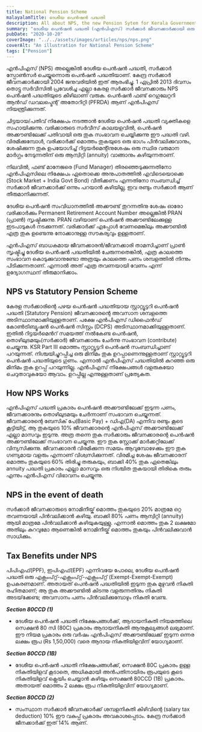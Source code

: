 ```yaml
---
title: National Pension Scheme
malayalamTitle: ദേശീയ പെൻഷൻ പദ്ധതി
description: All about NPS, the new Pension Sytem for Kerala Government Service Members.
summary: "ദേശീയ പെൻഷൻ പദ്ധതി (എൻ‌പി‌എസ്) സർക്കാർ ജീവനക്കാർക്കായി ഒരു ഫലപ്രദമായ വിരമിക്കൽ ആസൂത്രണ ഉപകരണമാണ്. എൻ‌പി‌എസ് പരമ്പരാഗത പെൻഷൻ പദ്ധതികളിൽ നിന്ന് വ്യത്യസ്തമാണ്, ഇത് നിങ്ങളുടെ നിക്ഷേപത്തെ ആശ്രയിച്ചുള്ള ഒരു പെൻഷൻ നൽകുന്നു. ഈ പദ്ധതിയേക്കുറിച്ചു കൂടുതൽ മനസിലാക്കാൻ ഈ ലേഖനം സഹായിക്കും."
pubDate: "2020-10-20"
coverImage: "../../assets/images/articles/nps/nps.png"
coverAlt: "An illustration for National Pension Scheme"
tags: ["Pension"]
---
```


എൻ‌പി‌എസ് (NPS) അല്ലെങ്കിൽ ദേശീയ പെൻഷൻ പദ്ധതി, സർക്കാർ സ്പോൺസർ ചെയ്യുന്നൊരു പെൻഷൻ പദ്ധതിയാണ്. കേന്ദ്ര സർക്കാർ ജീവനക്കാർക്കായി 2004 ജനുവരിയിൽ ഇത് ആരംഭിച്ചു. 1 ഏപ്രിൽ 2013 ദിവസം തൊട്ടു സർവീസിൽ പ്രവേശിച്ച എല്ലാ കേരള സർക്കാർ ജീവനക്കാരും NPS പെൻഷൻ പദ്ധതിയുടെ കീഴിലാണ് വരുക. പെൻഷൻ ഫണ്ട് റെഗുലേറ്ററി ആൻഡ് ഡവലപ്മെന്റ് അതോറിറ്റി (PFRDA) ആണ് എൻ‌പി‌എസ് നിയന്ത്രിക്കുന്നത്.

ചിട്ടയായ/പതിവ് നിക്ഷേപം നടത്താൻ ദേശീയ പെൻഷൻ പദ്ധതി വ്യക്തികളെ സഹായിക്കുന്നു. വരിക്കാരുടെ സർവീസ് കാലയളവിൽ, പെൻഷൻ അക്കൗണ്ടിലേക്ക് പതിവായി ഒരു തുക സംഭാവന ചെയ്യിക്കുന്നു ഈ പദ്ധതി വഴി. വിരമിക്കുമ്പോൾ, വരിക്കാർക്ക് മൊത്തം തുകയുടെ ഒരു ഭാഗം പിൻവലിക്കുവാനും, ശേഷിക്കുന്ന തുക ഉപയോഗിച്ച് റിട്ടയർമെന്റിനുശേഷം ഒരു സ്ഥിര വരുമാന മാർഗ്ഗം നേടുന്നതിന് ഒരു ആന്വിറ്റി (annuity) വാങ്ങാനും കഴിയുന്നതാണ്.

നിലവിൽ, ഫണ്ട് മാനേജരെ (Fund Manager) തിരഞ്ഞെടുക്കുന്നതിനോ എൻ‌പി‌എസിലെ നിക്ഷേപം ഏതൊക്കെ അനുപാതത്തിൽ എവിടെയൊക്കെ (Stock Market + India Govt Bond) വീതിക്കണം എന്നതിനോ സംബന്ധിച്ച് സർക്കാർ ജീവനക്കാർക്ക് ഒന്നും പറയാൻ കഴിയില്ല, ഇവ രണ്ടും സർക്കാർ ആണ് തീരുമാനിക്കുന്നത്.

ദേശീയ പെൻഷൻ സംവിധാനത്തിൽ അക്കൗണ്ട് തുറന്നതിനു ശേഷം ഓരോ വരിക്കാർക്കും Permanent Retirement Account Number അല്ലെങ്കിൽ PRAN (പ്രാൺ) സൃഷ്ടിക്കുന്നു. PRAN വഴിയാണ് പെൻഷൻ അക്കൗണ്ടിലേക്കുള്ള ഇടപാടുകൾ നടക്കുന്നത്. വരിക്കാർക്ക് എപ്പോൾ വേണമെങ്കിലും അക്കൗണ്ടിൽ എത്ര തുക ഉണ്ടെന്നു നോക്കാനുള്ള സൗകര്യവും ഉള്ളതാണ്.

എൻപിഎസ് ബാധകമായ ജീവനക്കാരൻ/ജീവനക്കാരി താമസിച്ചാണ് പ്രാൺ സൃഷ്ടിച്ചു ദേശീയ പെൻഷൻ പദ്ധതിയിൽ ചേരുന്നതെങ്കിൽ, എത്ര കാലത്തെ സംഭാവന കൊടുക്കുവാനുണ്ടോ അത്രയും കാലത്തെ പണം ശമ്പളത്തിൽ നിന്നും പിടിക്കുന്നതാണ്. എന്നാൽ അത് എത്ര തവണയായി വേണം എന്ന് ഉദ്യോഗസ്ഥന് തീരുമാനിക്കാം.

## NPS vs Statutory Pension Scheme

കേരള സർക്കാരിന്റെ പഴയ പെൻഷൻ പദ്ധതിയായ സ്റ്റാറ്റ്യൂട്ടറി പെൻഷൻ പദ്ധതി (Statutory Pension) ജീവനക്കാരന്റെ അവസാന ശമ്പളത്തെ അടിസ്ഥാനമാക്കിയുള്ളതാണ്. പക്ഷേ എൻ‌പി‌എസ് ഡിഫൈൻ‌ഡ് കോൺ‌ട്രിബ്യൂഷൻ പെൻ‌ഷൻ സിസ്റ്റം (DCPS) അടിസ്ഥാനമാക്കിയുള്ളതാണ്. ഇതിൽ റിട്ടയർമെൻറ് സമയത്ത് നൽകേണ്ട പെൻഷൻ, തൊഴിലുടമയും(സർക്കാർ) ജീവനക്കാരും ചേർന്നു സംഭാവന (contribute) ചെയ്യുന്നു. KSR Part III മൊത്തം സ്റ്റാറ്റ്യൂട്ടറി പെൻഷൻ സംബന്ധിച്ചാണ് പറയുന്നത്. നിശ്ചയിച്ചുറപ്പിച്ച ഒരു മിനിമം തുക ഉറപ്പാണെന്നുള്ളതാണ് സ്റ്റാറ്റ്യൂട്ടറി പെൻഷൻ പദ്ധതിയുടെ ഗുണം. എന്നാൽ എൻപിഎസ് പദ്ധതിയിൽ കുറഞ്ഞ ഒരു മിനിമം തുക ഉറപ്പ് പറയുന്നില്ല. എൻപിഎസ് നിക്ഷേപങ്ങൾ വളരുകയോ ചെറുതാവുകയോ ആവാം. ഉറപ്പില്ല എന്നുള്ളതാണ് പ്രത്യേകത.

## How NPS Works

എൻപിഎസ് പദ്ധതി പ്രകാരം പെൻഷൻ അക്കൗണ്ടിലേക്ക് ഇടുന്ന പണം, ജീവനക്കാരനും തൊഴിലുടമയും ചേർന്നാണ് സംഭാവന ചെയ്യുന്നത്. ജീവനക്കാരന്റെ ബേസിക് പേ(Basic Pay) + ഡി‌എ(DA) എന്നിവ രണ്ടും കൂടെ കൂട്ടിയിട്ട്, ആ തുകയുടെ 10% ജീവനക്കാരന്റെ എൻ‌പി‌എസ് അക്കൗണ്ടിലേക്ക് എല്ലാ മാസവും ഇടുന്നു. അത്ര തന്നെ തുക സർക്കാരും ജീവനക്കാരന്റെ പെൻഷൻ അക്കൗണ്ടിലേക്ക് സംഭാവന ചെയ്യുന്നു. ഈ തുക സ്റ്റോക്ക് മാർക്കറ്റിലേക്ക് വിന്യസിക്കുന്നു. ജീവനക്കാരൻ വിരമിക്കുന്ന സമയം ആവുമ്പോഴേക്കും ഈ തുക ഗണ്യമായ വളരും എന്നാണ് വിശ്വസിക്കുന്നത്. വിരമിച്ച ശേഷം ജീവനക്കാരന് മൊത്തം തുകയുടെ 60% തിരിച്ചു തരുകയും, ബാക്കി 40% തുക ഏതെങ്കിലും annuity പദ്ധതി പ്രകാരം എല്ലാ മാസവും ഒരു നിശ്ചിത തുകയായി തിരികെ തരും എന്നും എൻപിഎസ് വിഭാവനം ചെയ്യുന്നു.

## NPS in the event of death

സർക്കാർ ജീവനക്കാരുടെ നോമിനീയ്ക് മൊത്തം തുകയുടെ 20% മാത്രമേ ഒറ്റ തവണയായി പിൻവലിക്കാൻ കഴിയു. ബാക്കി 80% പണം ആന്വിറ്റി (annuity) ആയി മാത്രമേ പിൻവലിക്കാൻ കഴിയുകയുള്ളു. എന്നാൽ മൊത്തം തുക 2 ലക്ഷമോ അതിലും കുറവുമോ ആണെങ്കിൽ നോമിനീയ്ക് മൊത്തം തുകയും പിൻവലിക്കുവാൻ സാധിക്കും.

## Tax Benefits under NPS

പി‌പി‌എഫ്(PPF), ഇ‌പി‌എഫ്(EPF) എന്നിവയേ പോലെ, ദേശീയ പെൻഷൻ പദ്ധതി ഒരു എക്സംപ്റ്റ്-എക്സംപ്റ്റ്-എക്സംപ്റ്റ് (Exempt-Exempt-Exempt) ഉപകരണമാണ്.
അതായത് പെൻഷൻ പദ്ധതിയിൽ ഇടുന്ന തുക മുഴുവൻ നികുതി രഹിതമാണ്‌; ആ തുക അക്കൗണ്ടിൽ കിടന്നു വളരുന്നതിനും നികുതി അടയ്‌ക്കേണ്ട; അവസാനം പണം പിൻവലിക്കുമ്പോഴും നികുതി വേണ്ട.

**_Section 80CCD (1)_**

- ദേശീയ പെൻഷൻ പദ്ധതി നിക്ഷേപങ്ങൾക്ക്, ആദായനികുതി നിയമത്തിലെ സെക്ഷൻ 80 സി (80C) പ്രകാരം ആദായനികുതി ആനുകൂല്യങ്ങൾ ലഭ്യമാണ്. ഈ നിയമ പ്രകാരം ഒരു വർഷം എൻപിഎസ് അക്കൗണ്ടിലേക്ക് ഇടുന്ന ഒന്നര ലക്ഷം രൂപ (Rs 1,50,000) വരെ ആദായ നികുതിയിളവിന് യോഗ്യമാണ്.

**_Section 80CCD (1B)_**

- ദേശീയ പെൻഷൻ പദ്ധതി നിക്ഷേപങ്ങൾക്ക്, സെക്ഷൻ 80C പ്രകാരം ഉള്ള നികുതിയിളവ് കൂടാതെ, അധികമായി അൻപതിനായിരം രൂപയുടെ കൂടെ നികുതിയിളവ് ക്ലെയിം ചെയ്യാൻ കഴിയും സെക്ഷൻ 80CCD (1B) പ്രകാരം. അതായത് മൊത്തം 2 ലക്ഷം രൂപ നികുതിയിളവിന് യോഗ്യമാണ്.

**_Section 80CCD (2)_**

- സംസ്ഥാന സർക്കാർ ജീവനക്കാർക്ക് ശമ്പളനികുതി കിഴിവിന്റെ (salary tax deduction) 10% ഈ വകുപ്പ് പ്രകാരം അവകാശപ്പെടാം. കേന്ദ്ര സർക്കാർ ജീനക്കാർക്ക് ഇത് 14% ആണ്.
